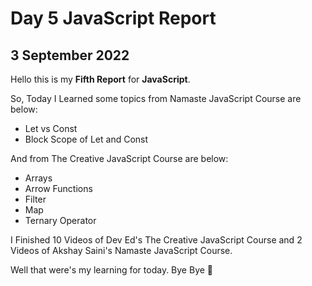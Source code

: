 # Day 5 JavaScript Report

## 3 September 2022

Hello this is my **Fifth Report** for **JavaScript**.

So, Today I Learned some topics from Namaste JavaScript Course are below:

- Let vs Const
- Block Scope of Let and Const

And from The Creative JavaScript Course are below:

- Arrays
- Arrow Functions
- Filter
- Map
- Ternary Operator

I Finished 10 Videos of Dev Ed's The Creative JavaScript Course and 2 Videos of Akshay Saini's Namaste JavaScript Course.

Well that were's my learning for today. Bye Bye :wave:
